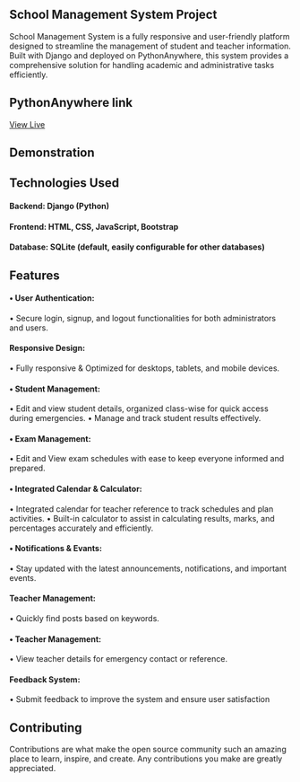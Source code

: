 ## School Management System Project
School Management System is a fully responsive and user-friendly platform designed to streamline the management of student and teacher information. Built with Django and deployed on PythonAnywhere, this system provides a comprehensive solution for handling academic and administrative tasks efficiently.



## PythonAnywhere link
[View Live](https://sharique05.pythonanywhere.com/)


## Demonstration



## Technologies Used
#### Backend: Django (Python)

#### Frontend: HTML, CSS, JavaScript, Bootstrap

#### Database: SQLite (default, easily configurable for other databases)

## Features

#### • User Authentication: 
• Secure login, signup, and logout functionalities for both administrators and users.
#### Responsive Design: 
• Fully responsive & Optimized for desktops, tablets, and mobile devices.
#### • Student Management:
• Edit and view student details, organized class-wise for quick access during emergencies.
• Manage and track student results effectively.
#### • Exam Management: 
• Edit and View exam schedules with ease to keep everyone informed and prepared.
#### • Integrated Calendar & Calculator:
• Integrated calendar for teacher reference to track schedules and plan activities.
• Built-in calculator to assist in calculating results, marks, and percentages accurately and efficiently.
#### • Notifications & Evants:
• Stay updated with the latest announcements, notifications, and important events.
#### Teacher Management: 
• Quickly find posts based on keywords.
#### • Teacher Management: 
• View teacher details for emergency contact or reference.
#### Feedback System:
• Submit feedback to improve the system and ensure user satisfaction


## Contributing
Contributions are what make the open source community such an amazing place to learn, inspire, and create. Any contributions you make are greatly appreciated.